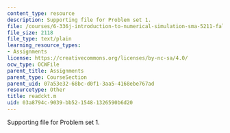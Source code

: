 ```yaml
---
content_type: resource
description: Supporting file for Problem set 1.
file: /courses/6-336j-introduction-to-numerical-simulation-sma-5211-fall-2003/03a8794c9039bb5215481326590b6d20_readckt.m
file_size: 2118
file_type: text/plain
learning_resource_types:
- Assignments
license: https://creativecommons.org/licenses/by-nc-sa/4.0/
ocw_type: OCWFile
parent_title: Assignments
parent_type: CourseSection
parent_uid: 07a53e32-68bc-d0f1-3aa5-4168ebe767ad
resourcetype: Other
title: readckt.m
uid: 03a8794c-9039-bb52-1548-1326590b6d20
---
```

Supporting file for Problem set 1.